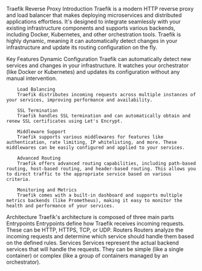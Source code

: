 Traefik Reverse Proxy
Introduction
	Traefik is a modern HTTP reverse proxy and load balancer that makes deploying microservices and distributed applications effortless. It's designed to integrate seamlessly with your existing infrastructure components and supports various 
  backends, including Docker, Kubernetes, and other orchestration tools. Traefik is highly dynamic, meaning it can automatically detect changes in your infrastructure and update its routing configuration on the fly.

Key Features
		Dynamic Configuration
		Traefik can automatically detect new services and changes in your infrastructure. It watches your orchestrator (like Docker or Kubernetes) and updates its configuration without any manual intervention.
		
		Load Balancing
		Traefik distributes incoming requests across multiple instances of your services, improving performance and availability.
		
		SSL Termination
		Traefik handles SSL termination and can automatically obtain and renew SSL certificates using Let's Encrypt.
		
		Middleware Support
		Traefik supports various middlewares for features like authentication, rate limiting, IP whitelisting, and more. These middlewares can be easily configured and applied to your services.
		
		Advanced Routing
		Traefik offers advanced routing capabilities, including path-based routing, host-based routing, and header-based routing. This allows you to direct traffic to the appropriate service based on various criteria.
		
		Monitoring and Metrics
		Traefik comes with a built-in dashboard and supports multiple metrics backends (like Prometheus), making it easy to monitor the health and performance of your services.

Architecture
 Traefik's architecture is composed of three main parts
				Entrypoints
						Entrypoints define how Traefik receives incoming requests. These can be HTTP, HTTPS, TCP, or UDP.
				Routers
				    Routers analyze the incoming requests and determine which service should handle them based on the defined rules.
				Services
				    Services represent the actual backend services that will handle the requests. They can be simple (like a single container) or complex (like a group of containers managed by an orchestrator).
